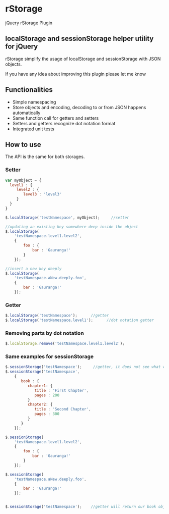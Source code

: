 rStorage
========

jQuery rStorage Plugin

## localStorage and sessionStorage helper utility for jQuery

rStorage simplify the usage of localStorage and sessionStorage with JSON objects.

If you have any idea about improving this plugin please let me know

## Functionalities

* Simple namespacing
* Store objects and encoding, decoding to or from JSON happens automatically
* Same function call for getters and setters
* Setters and getters recognize dot notation format
* Integrated unit tests

## How to use

The API is the same for both storages.

### Setter

```js
var myObject = {
  level1 : {
     level2 : {
        level3 : 'level3'
     }
  }
}

$.localStorage('testNamespace', myObject);     //setter

//updating an existing key somewhere deep inside the object
$.localStorage(
    'testNamespace.level1.level2',
    {
        foo : {
            bar : 'Gauranga!'
        }
    });

//insert a new key deeply
$.localStorage(
    'testNamespace.aNew.deeply.foo',
    {
        bar : 'Gauranga!'
    });
```

### Getter

```js
$.localStorage('testNamespace');      //getter
$.localStorage('testNamespace.level1');      //dot notation getter
```

### Removing parts by dot notation

```js
$.localStorage.remove('testNamespace.level1.level2');
```

### Same examples for sessionStorage

```js
$.sessionStorage('testNamespace');     //getter, it does not see what we have in $.localStorage
$.sessionStorage('testNamespace',
    {
       book : {
          chapter1: {
             title : 'First Chapter',
             pages : 200
          }
          chapter2: {
             title : 'Second Chapter',
             pages : 300
          }
       }
    });

$.sessionStorage(
    'testNamespace.level1.level2',
    {
        foo : {
            bar : 'Gauranga!'
        }
    });

$.sessionStorage(
    'testNamespace.aNew.deeply.foo',
    {
        bar : 'Gauranga!'
    });


$.sessionStorage('testNamespace');    //getter will return our book object
```

